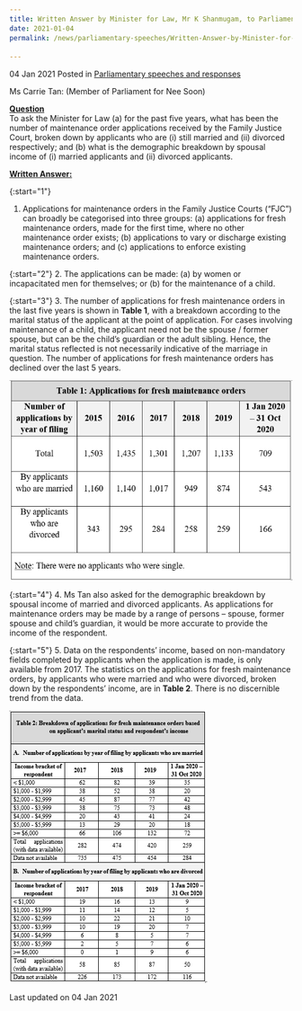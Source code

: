 ```yaml
---
title: Written Answer by Minister for Law, Mr K Shanmugam, to Parliamentary Question on the Breakdown of Number of Maintenance Order Applications Received by Family Justice Court in Past Five Years
date: 2021-01-04
permalink: /news/parliamentary-speeches/Written-Answer-by-Minister-for-Law-Mr-K-Shanmugam-to-PQ-on-breakdown-of-number-of-maintenance-order-applications-received-by-family-justice-court-in-past-five-years

---
```


04 Jan 2021 Posted in [Parliamentary speeches and responses](/news/parliamentary-speeches)

Ms Carrie Tan:  (Member of Parliament for Nee Soon)

**<b><u>Question</u></b>**  
To ask the Minister for Law (a) for the past five years, what has been the number of maintenance order applications received by the Family Justice Court, broken down by applicants who are (i) still married and (ii) divorced respectively; and (b) what is the demographic breakdown by spousal income of (i) married applicants and (ii) divorced applicants.

**<b><u>Written Answer:</u></b>**  

{:start="1"}
1.	Applications for maintenance orders in the Family Justice Courts (“FJC”) can broadly be categorised into three groups:
    (a)	applications for fresh maintenance orders, made for the first time, where no other maintenance order exists; 
    (b)	applications to vary or discharge existing maintenance orders; and 
    (c)	applications to enforce existing maintenance orders. 
    
{:start="2"}
2.	The applications can be made: (a) by women or incapacitated men for themselves; or (b) for the maintenance of a child.  

{:start="3"}
3.	The number of applications for fresh maintenance orders in the last five years is shown in **Table 1**, with a breakdown according to the marital status of the applicant at the point of application.  For cases involving maintenance of a child, the applicant need not be the spouse / former spouse, but can be the child’s guardian or the adult sibling.  Hence, the marital status reflected is not necessarily indicative of the marriage in question. The number of applications for fresh maintenance orders has declined over the last 5 years.

<div class="image">
  <img src="/images/news/parliamentary-speeches/04012021_Table1.PNG" title="MaintenanceOrder" alt="MaintenanceOrder">
</div>

{:start="4"}
4.	Ms Tan also asked for the demographic breakdown by spousal income of married and divorced applicants. As applications for maintenance orders may be made by a range of persons – spouse, former spouse and child’s guardian, it would be more accurate to provide the income of the respondent.

{:start="5"}
5.	Data on the respondents’ income, based on non-mandatory fields completed by applicants when the application is made, is only available from 2017. The statistics on the applications for fresh maintenance orders, by applicants who were married and who were divorced, broken down by the respondents’ income, are in **Table 2**. There is no discernible trend from the data. 

<div class="image">
  <img src="/images/news/parliamentary-speeches/04012021_Table2.PNG" title="MaintenanceOrder" alt="MaintenanceOrder">
</div>

<p class="right-side-updated">Last updated on 04 Jan 2021</p>

